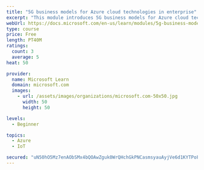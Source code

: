 ```yaml
---
title: "5G business models for Azure cloud technologies in enterprise"
excerpt: "This module introduces 5G business models for Azure cloud technologies."
webUrl: https://docs.microsoft.com/en-us/learn/modules/5g-business-models/
type: course
price: Free
length: PT40M
ratings:
  count: 3
  average: 5
heat: 50

provider:
  name: Microsoft Learn
  domain: microsoft.com
  images:
    - url: /assets/images/organizations/microsoft.com-50x50.jpg
      width: 50
      height: 50

levels:
  - Beginner

topics:
  - Azure
  - IoT

secured: "uN50hO5Mz7enAObSMx4bQOAwZguk0WrQHchGkPNCasmsyauAyjVe6d1KYTPoF1hoUD5EHQXJEArBzS2QIMzy06UUfXkTZVHdQmKjEzq4brjvrqVqoMZNGHJQuwoXoc1tAYONzJuVY/iRydH6y+NosMOcUiA/ZJX+yJ0GXLZvyntfLEJIryrKW7+WMic0udtug8J0yJlkFGP9ZseUXogWK1ABanzVgus9pcgroWpNMLSziVLvGFJDG2wh55p1/B5nEBs3ygUuInW5uBJRgCKekxKqbBzXZ+wPnEj+y8vp8Cd+435aqkjTUDJO2Ogz6NXvr47uCADgNmDriWyqubty+flg3xC6VuV2wqUE+v+exW87HsPjIE1+sBawPTlSSxmdVikcljizzL/9f2Vd1V6Dn+VsBvaVAAG4yJlfhN397aQ=;xUq54F9URYgZAKTA8b6vJA=="
---
```


